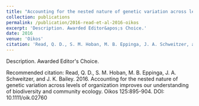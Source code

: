 ```yaml
---
title: "Accounting for the nested nature of genetic variation across levels of organization improves our understanding of biodiversity and community ecology."
collection: publications
permalink: /publication/2016-read-et-al-2016-oikos
excerpt: 'Description. Awarded Editor&apos;s Choice.'
date: 2016
venue: 'Oikos'
citation: 'Read, Q. D., S. M. Hoban, M. B. Eppinga, J. A. Schweitzer, and J. K. Bailey. 2016. Accounting for the nested nature of genetic variation across levels of organization improves our understanding of biodiversity and community ecology. Oikos 125:895-904. DOI:  10.1111/oik.02760'
---
```

Description. Awarded Editor&apos;s Choice.

Recommended citation: Read, Q. D., S. M. Hoban, M. B. Eppinga, J. A. Schweitzer, and J. K. Bailey. 2016. Accounting for the nested nature of genetic variation across levels of organization improves our understanding of biodiversity and community ecology. Oikos 125:895-904. DOI:  10.1111/oik.02760